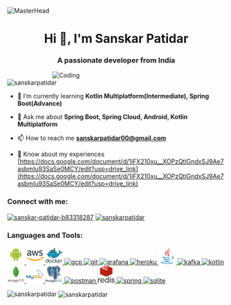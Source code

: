 ![MasterHead](https://miro.medium.com/v2/1*MmMPBUewwVQeWEaDzloW0w.png)
<h1 align="center">Hi 👋, I'm Sanskar Patidar</h1>
<h3 align="center">A passionate developer from India</h3>
<img align="right" alt="Coding" width="400" src="https://drive.google.com/uc?export=view&id=1wccpe1OKNEpLaEUnyP0pvK90TLXqDNm1">

<p align="left"> <img src="https://komarev.com/ghpvc/?username=sanskarpatidar&label=Profile%20views&color=0e75b6&style=flat" alt="sanskarpatidar" /> </p>

- 🌱 I’m currently learning **Kotlin Multiplatform(Intermediate), Spring Boot(Advance)**

- 💬 Ask me about **Spring Boot, Spring Cloud, Android, Kotlin Multiplatform**

- 📫 How to reach me **sanskarpatidar00@gmail.com**

- 📄 Know about my experiences [https://docs.google.com/document/d/1iFX210xu__XOPzQtlGndxSJ9Ae7asbmIu93SaSe0MCY/edit?usp=drive_link](https://docs.google.com/document/d/1iFX210xu__XOPzQtlGndxSJ9Ae7asbmIu93SaSe0MCY/edit?usp=drive_link)

<h3 align="left">Connect with me:</h3>
<p align="left">
<a href="https://linkedin.com/in/sanskar-patidar-b83318287" target="blank"><img align="center" src="https://raw.githubusercontent.com/rahuldkjain/github-profile-readme-generator/master/src/images/icons/Social/linked-in-alt.svg" alt="sanskar-patidar-b83318287" height="30" width="40" /></a>
<a href="https://www.leetcode.com/sanskarpatidar" target="blank"><img align="center" src="https://raw.githubusercontent.com/rahuldkjain/github-profile-readme-generator/master/src/images/icons/Social/leet-code.svg" alt="sanskarpatidar" height="30" width="40" /></a>
</p>

<h3 align="left">Languages and Tools:</h3>
<p align="left"> <a href="https://developer.android.com" target="_blank" rel="noreferrer"> <img src="https://raw.githubusercontent.com/devicons/devicon/master/icons/android/android-original-wordmark.svg" alt="android" width="40" height="40"/> </a> <a href="https://aws.amazon.com" target="_blank" rel="noreferrer"> <img src="https://raw.githubusercontent.com/devicons/devicon/master/icons/amazonwebservices/amazonwebservices-original-wordmark.svg" alt="aws" width="40" height="40"/> </a> <a href="https://www.docker.com/" target="_blank" rel="noreferrer"> <img src="https://raw.githubusercontent.com/devicons/devicon/master/icons/docker/docker-original-wordmark.svg" alt="docker" width="40" height="40"/> </a> <a href="https://cloud.google.com" target="_blank" rel="noreferrer"> <img src="https://www.vectorlogo.zone/logos/google_cloud/google_cloud-icon.svg" alt="gcp" width="40" height="40"/> </a> <a href="https://git-scm.com/" target="_blank" rel="noreferrer"> <img src="https://www.vectorlogo.zone/logos/git-scm/git-scm-icon.svg" alt="git" width="40" height="40"/> </a> <a href="https://grafana.com" target="_blank" rel="noreferrer"> <img src="https://www.vectorlogo.zone/logos/grafana/grafana-icon.svg" alt="grafana" width="40" height="40"/> </a> <a href="https://heroku.com" target="_blank" rel="noreferrer"> <img src="https://www.vectorlogo.zone/logos/heroku/heroku-icon.svg" alt="heroku" width="40" height="40"/> </a> <a href="https://www.java.com" target="_blank" rel="noreferrer"> <img src="https://raw.githubusercontent.com/devicons/devicon/master/icons/java/java-original.svg" alt="java" width="40" height="40"/> </a> <a href="https://kafka.apache.org/" target="_blank" rel="noreferrer"> <img src="https://www.vectorlogo.zone/logos/apache_kafka/apache_kafka-icon.svg" alt="kafka" width="40" height="40"/> </a> <a href="https://kotlinlang.org" target="_blank" rel="noreferrer"> <img src="https://www.vectorlogo.zone/logos/kotlinlang/kotlinlang-icon.svg" alt="kotlin" width="40" height="40"/> </a> <a href="https://www.mongodb.com/" target="_blank" rel="noreferrer"> <img src="https://raw.githubusercontent.com/devicons/devicon/master/icons/mongodb/mongodb-original-wordmark.svg" alt="mongodb" width="40" height="40"/> </a> <a href="https://www.mysql.com/" target="_blank" rel="noreferrer"> <img src="https://raw.githubusercontent.com/devicons/devicon/master/icons/mysql/mysql-original-wordmark.svg" alt="mysql" width="40" height="40"/> </a> <a href="https://www.postgresql.org" target="_blank" rel="noreferrer"> <img src="https://raw.githubusercontent.com/devicons/devicon/master/icons/postgresql/postgresql-original-wordmark.svg" alt="postgresql" width="40" height="40"/> </a> <a href="https://postman.com" target="_blank" rel="noreferrer"> <img src="https://www.vectorlogo.zone/logos/getpostman/getpostman-icon.svg" alt="postman" width="40" height="40"/> </a> <a href="https://redis.io" target="_blank" rel="noreferrer"> <img src="https://raw.githubusercontent.com/devicons/devicon/master/icons/redis/redis-original-wordmark.svg" alt="redis" width="40" height="40"/> </a> <a href="https://spring.io/" target="_blank" rel="noreferrer"> <img src="https://www.vectorlogo.zone/logos/springio/springio-icon.svg" alt="spring" width="40" height="40"/> </a> <a href="https://www.sqlite.org/" target="_blank" rel="noreferrer"> <img src="https://www.vectorlogo.zone/logos/sqlite/sqlite-icon.svg" alt="sqlite" width="40" height="40"/> </a> </p>

<p><img align="left" src="https://github-readme-stats.vercel.app/api/top-langs?username=sanskarpatidar&show_icons=true&locale=en&layout=compact" alt="sanskarpatidar" /></p>

<p>&nbsp;<img align="center" src="https://github-readme-stats.vercel.app/api?username=sanskarpatidar&show_icons=true&locale=en" alt="sanskarpatidar" /></p>
